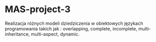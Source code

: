 # MAS-project-3
Realizacja różnych modeli dziedziczenia w obiektowych językach programowania takich jak : overlapping, complete, incomplete, multi-inheritance, multi-aspect, dynamic.
